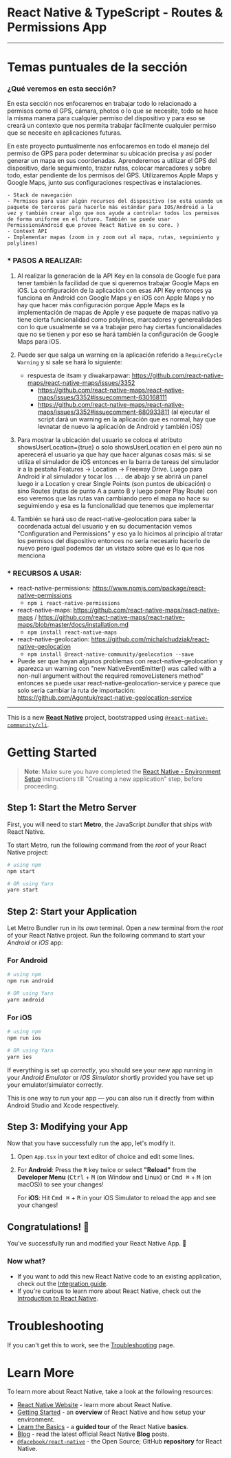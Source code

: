 # React Native & TypeScript - Routes & Permissions App

---

# Temas puntuales de la sección

### ¿Qué veremos en esta sección?

En esta sección nos enfocaremos en trabajar todo lo relacionado a permisos como el GPS, cámara, photos o lo que se necesite, todo se hace la misma manera para cualquier permiso del dispositivo y para eso se creará un contexto que nos permita trabajar fácilmente cualquier permiso que se necesite en aplicaciones futuras.

En este proyecto puntualmente nos enfocaremos en todo el manejo del permiso de GPS para poder determinar su ubicación precisa y así poder generar un mapa en sus coordenadas. Aprenderemos a utilizar el GPS del dispositivo, darle seguimiento, trazar rutas, colocar marcadores y sobre todo, estar pendiente de los permisos del GPS. Utilizaremos Apple Maps y Google Maps, junto sus configuraciones respectivas e instalaciones.

    - Stack de navegación
    - Permisos para usar algún recursos del dispositivo (se está usando un paquete de terceros para hacerlo más estándar para IOS/Android a la vez y también crear algo que nos ayude a controlar todos los permisos de forma uniforme en el futuro. También se puede usar PermissionsAndroid que provee React Native en su core. )
    - Context API
    - Implementar mapas (zoom in y zoom out al mapa, rutas, seguimiento y polylines)

### \* PASOS A REALIZAR:

1. Al realizar la generación de la API Key en la consola de Google fue para tener también la facilidad de que si queremos trabajar Google Maps en iOS. La configuración de la aplicación con esas API Key entonces ya funciona en Android con Google Maps y en iOS con Apple Maps y no hay que hacer más configuración porque Apple Maps es la implementación de mapas de Apple y ese paquete de mapas nativo ya tiene cierta funcionalidad como polylines, marcadores y generealidades con lo que usualmente se va a trabajar pero hay ciertas funcionalidades que no se tienen y por eso se hará también la configuración de Google Maps para iOS.

2. Puede ser que salga un warning en la aplicación referido a `RequireCycle Warning` y si sale se hará lo siguiente:

   - respuesta de itsam y diwakarpawar: https://github.com/react-native-maps/react-native-maps/issues/3352
     - https://github.com/react-native-maps/react-native-maps/issues/3352#issuecomment-630168111
     - https://github.com/react-native-maps/react-native-maps/issues/3352#issuecomment-680933811 (al ejecutar el script dará un warning en la aplicación que es normal, hay que levnatar de nuevo la aplicación de Android y también iOS)

3. Para mostrar la ubicación del usuario se coloca el atributo showsUserLocation={true} o solo showsUserLocation en el <MapView></MapView> pero aún no aperecerá el usuario ya que hay que hacer algunas cosas más: si se utiliza el simulador de iOS entonces en la barra de tareas del simulador ir a la pestaña Features -> Location -> Freeway Drive. Luego para Android ir al simulador y tocar los `...` de abajo y se abrirá un panel luego ir a Location y crear Single Points (son puntos de ubicación) o sino Routes (rutas de punto A a punto B y luego poner Play Route) con eso veremos que las rutas van cambiando pero el mapa no hace su seguimiendo y esa es la funcionalidad que tenemos que implementar
4. También se hará uso de react-native-geolocation para saber la coordenada actual del usuario y en su documentación vemos "Configuration and Permissions" y eso ya lo hicimos al principio al tratar los permisos del dispositivo entonces no sería necesario hacerlo de nuevo pero igual podemos dar un vistazo sobre qué es lo que nos menciona

### \* RECURSOS A USAR:

- react-native-permissions: https://www.npmjs.com/package/react-native-permissions
  - `npm i react-native-permissions`
- react-native-maps: https://github.com/react-native-maps/react-native-maps / https://github.com/react-native-maps/react-native-maps/blob/master/docs/installation.md
  - `npm install react-native-maps`
- react-native-geolocation: https://github.com/michalchudziak/react-native-geolocation
  - `npm install @react-native-community/geolocation --save`
- Puede ser que hayan algunos problemas con react-native-geolocation y aparezca un warning con "new NativeEventEmitter() was called with a non-null argument without the required removeListeners method" entonces se puede usar react-native-geolocation-service y parece que solo sería cambiar la ruta de importación: https://github.com/Agontuk/react-native-geolocation-service

---

This is a new [**React Native**](https://reactnative.dev) project, bootstrapped using [`@react-native-community/cli`](https://github.com/react-native-community/cli).

# Getting Started

> **Note**: Make sure you have completed the [React Native - Environment Setup](https://reactnative.dev/docs/environment-setup) instructions till "Creating a new application" step, before proceeding.

## Step 1: Start the Metro Server

First, you will need to start **Metro**, the JavaScript _bundler_ that ships _with_ React Native.

To start Metro, run the following command from the _root_ of your React Native project:

```bash
# using npm
npm start

# OR using Yarn
yarn start
```

## Step 2: Start your Application

Let Metro Bundler run in its _own_ terminal. Open a _new_ terminal from the _root_ of your React Native project. Run the following command to start your _Android_ or _iOS_ app:

### For Android

```bash
# using npm
npm run android

# OR using Yarn
yarn android
```

### For iOS

```bash
# using npm
npm run ios

# OR using Yarn
yarn ios
```

If everything is set up _correctly_, you should see your new app running in your _Android Emulator_ or _iOS Simulator_ shortly provided you have set up your emulator/simulator correctly.

This is one way to run your app — you can also run it directly from within Android Studio and Xcode respectively.

## Step 3: Modifying your App

Now that you have successfully run the app, let's modify it.

1. Open `App.tsx` in your text editor of choice and edit some lines.
2. For **Android**: Press the <kbd>R</kbd> key twice or select **"Reload"** from the **Developer Menu** (<kbd>Ctrl</kbd> + <kbd>M</kbd> (on Window and Linux) or <kbd>Cmd ⌘</kbd> + <kbd>M</kbd> (on macOS)) to see your changes!

   For **iOS**: Hit <kbd>Cmd ⌘</kbd> + <kbd>R</kbd> in your iOS Simulator to reload the app and see your changes!

## Congratulations! :tada:

You've successfully run and modified your React Native App. :partying_face:

### Now what?

- If you want to add this new React Native code to an existing application, check out the [Integration guide](https://reactnative.dev/docs/integration-with-existing-apps).
- If you're curious to learn more about React Native, check out the [Introduction to React Native](https://reactnative.dev/docs/getting-started).

# Troubleshooting

If you can't get this to work, see the [Troubleshooting](https://reactnative.dev/docs/troubleshooting) page.

# Learn More

To learn more about React Native, take a look at the following resources:

- [React Native Website](https://reactnative.dev) - learn more about React Native.
- [Getting Started](https://reactnative.dev/docs/environment-setup) - an **overview** of React Native and how setup your environment.
- [Learn the Basics](https://reactnative.dev/docs/getting-started) - a **guided tour** of the React Native **basics**.
- [Blog](https://reactnative.dev/blog) - read the latest official React Native **Blog** posts.
- [`@facebook/react-native`](https://github.com/facebook/react-native) - the Open Source; GitHub **repository** for React Native.
